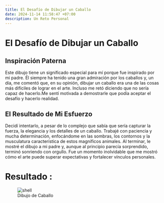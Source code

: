 ```yaml
---
title: El Desafío de Dibujar un Caballo
date: 2024-11-14 11:58:47 +07:00
description: Un Reto Personal
---
```


# **El Desafío de Dibujar un Caballo**  

## Inspiración Paterna  
Este dibujo tiene un significado especial para mí porque fue inspirado por mi padre. Él siempre ha tenido una gran admiración por los caballos y, un día, me comentó que, en su opinión, dibujar un caballo era una de las cosas más difíciles de lograr en el arte. Incluso me retó diciendo que no sería capaz de hacerlo.Me sentí motivada a demostrarle que podía aceptar el desafío y hacerlo realidad.

## El Resultado de Mi Esfuerzo  
Decidí intentarlo, a pesar de lo complejo que sabía que sería capturar la fuerza, la elegancia y los detalles de un caballo. Trabajé con paciencia y mucha determinación, enfocándome en las sombras, los contornos y la musculatura característica de estos magníficos animales. Al terminar, le mostré el dibujo a mi padre y, aunque al principio parecía sorprendido, terminó sonriendo con orgullo. Fue un momento inolvidable que me mostró cómo el arte puede superar expectativas y fortalecer vínculos personales.

# Resultado :

<figure>
<img src="/3/1.jpg" alt="shell">
<figcaption>Dibujo de Caballo</figcaption>
</figure>
